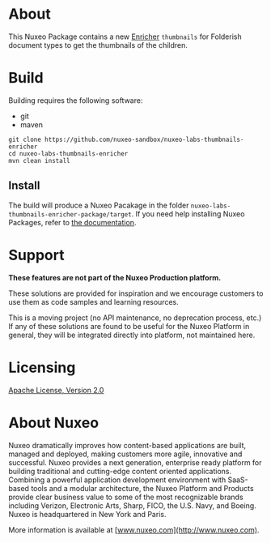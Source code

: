 # About

This Nuxeo Package contains a new [Enricher](https://doc.nuxeo.com/n/M8o) `thumbnails` for Folderish document types to get the thumbnails of the children.

# Build

Building requires the following software:

* git
* maven

```
git clone https://github.com/nuxeo-sandbox/nuxeo-labs-thumbnails-enricher
cd nuxeo-labs-thumbnails-enricher
mvn clean install
```

## Install

The build will produce a Nuxeo Pacakage in the folder `nuxeo-labs-thumbnails-enricher-package/target`. If you need help installing Nuxeo Packages, refer to [the documentation](https://doc.nuxeo.com/n/lHZ).

# Support

**These features are not part of the Nuxeo Production platform.**

These solutions are provided for inspiration and we encourage customers to use them as code samples and learning resources.

This is a moving project (no API maintenance, no deprecation process, etc.) If any of these solutions are found to be useful for the Nuxeo Platform in general, they will be integrated directly into platform, not maintained here.


# Licensing

[Apache License, Version 2.0](http://www.apache.org/licenses/LICENSE-2.0)


# About Nuxeo

Nuxeo dramatically improves how content-based applications are built, managed and deployed, making customers more agile, innovative and successful. Nuxeo provides a next generation, enterprise ready platform for building traditional and cutting-edge content oriented applications. Combining a powerful application development environment with SaaS-based tools and a modular architecture, the Nuxeo Platform and Products provide clear business value to some of the most recognizable brands including Verizon, Electronic Arts, Sharp, FICO, the U.S. Navy, and Boeing. Nuxeo is headquartered in New York and Paris.

More information is available at [www.nuxeo.com](http://www.nuxeo.com).